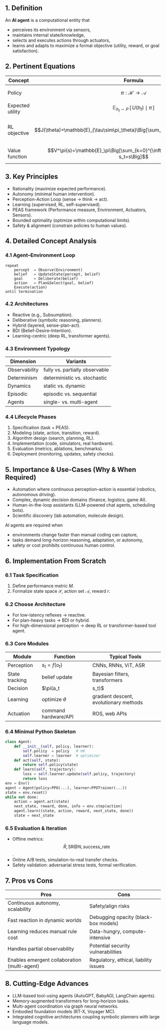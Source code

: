 ## 1. Definition  
An **AI agent** is a computational entity that  
- perceives its environment via sensors,  
- maintains internal state/knowledge,  
- selects and executes actions through actuators,  
- learns and adapts to maximize a formal objective (utility, reward, or goal satisfaction).  

## 2. Pertinent Equations  

| Concept | Formula | Description |
|---------|---------|-------------|
| Policy | $$\pi : \mathcal{H}\rightarrow \mathcal{A}$$ | Maps percept history $h_t\in\mathcal{H}$ to an action $a_t\in\mathcal{A}$. |
| Expected utility | $$\mathbb{E}_{h_t\sim P}\,[\,U(h_t)\mid\pi\,]$$ | Rational agent chooses $\pi^\*$ that maximizes expected utility $U$. |
| RL objective | $$J(\theta)=\mathbb{E}_{\tau\sim\pi_\theta}\Big[\sum_{t=0}^{T}\gamma^{t}r_t\Big]$$ | Parameterized policy $\pi_\theta$ optimized by gradient ascent: $$\nabla_\theta J(\theta)=\mathbb{E}_{\tau}\big[\nabla_\theta\log\pi_\theta(a_t|s_t)R_t\big]$$ |
| Value function | $$V^\pi(s)=\mathbb{E}_\pi\Big[\sum_{k=0}^{\infty}\gamma^{k}r_{t+k}\mid s_t=s\Big]$$ | Measures long-term desirability of state under $\pi$. |

## 3. Key Principles  
- Rationality (maximize expected performance).  
- Autonomy (minimal human intervention).  
- Perception-Action Loop (sense → think → act).  
- Learning (supervised, RL, self-supervised).  
- PEAS framework (Performance measure, Environment, Actuators, Sensors).  
- Bounded optimality (optimize within computational limits).  
- Safety & alignment (constrain policies to human values).  

## 4. Detailed Concept Analysis  

### 4.1 Agent–Environment Loop  
```text
repeat
    percept  ← Observe(Environment)
    belief   ← UpdateState(percept, belief)
    goal     ← Deliberate(belief)
    action   ← Plan&Select(goal, belief)
    Execute(action)
until termination
```

### 4.2 Architectures  
- Reactive (e.g., Subsumption).  
- Deliberative (symbolic reasoning, planners).  
- Hybrid (layered, sense-plan-act).  
- BDI (Belief–Desire–Intention).  
- Learning-centric (deep RL, transformer agents).  

### 4.3 Environment Typology  
| Dimension | Variants |
|-----------|----------|
| Observability | fully vs. partially observable |
| Determinism | deterministic vs. stochastic |
| Dynamics | static vs. dynamic |
| Episodic | episodic vs. sequential |
| Agents | single- vs. multi-agent |

### 4.4 Lifecycle Phases  
1. Specification (task + PEAS).  
2. Modeling (state, action, transition, reward).  
3. Algorithm design (search, planning, RL).  
4. Implementation (code, simulators, real hardware).  
5. Evaluation (metrics, ablations, benchmarks).  
6. Deployment (monitoring, updates, safety checks).  

## 5. Importance & Use-Cases (Why & When Required)  
- Automation where continuous perception–action is essential (robotics, autonomous driving).  
- Complex, dynamic decision domains (finance, logistics, game AI).  
- Human-in-the-loop assistants (LLM-powered chat agents, scheduling bots).  
- Scientific discovery (lab automation, molecule design).  

AI agents are required when  
- environments change faster than manual coding can capture,  
- tasks demand long-horizon reasoning, adaptation, or autonomy,  
- safety or cost prohibits continuous human control.  

## 6. Implementation From Scratch  

### 6.1 Task Specification  
1. Define performance metric $M$.  
2. Formalize state space $\mathcal{S}$, action set $\mathcal{A}$, reward $r$.  

### 6.2 Choose Architecture  
- For low-latency reflexes → reactive.  
- For plan-heavy tasks → BDI or hybrid.  
- For high-dimensional perception → deep RL or transformer-based tool agent.  

### 6.3 Core Modules  
| Module | Function | Typical Tools |
|--------|----------|---------------|
| Perception | $s_t = f(o_t)$ | CNNs, RNNs, ViT, ASR |
| State tracking | belief update | Bayesian filters, transformers |
| Decision | $\pi(a_t|s_t)$ | MCTS, A\*, PPO, SAC |
| Learning | optimize $\theta$ | gradient descent, evolutionary methods |
| Actuation | command hardware/API | ROS, web APIs |

### 6.4 Minimal Python Skeleton  
```python
class Agent:
    def __init__(self, policy, learner):
        self.policy  = policy   # πθ
        self.learner = learner  # optimizer
    def act(self, state):
        return self.policy(state)
    def learn(self, trajectory):
        loss = self.learner.update(self.policy, trajectory)
        return loss
env = Env()
agent = Agent(policy=PPO(...), learner=PPOTrainer(...))
state = env.reset()
while not done:
    action = agent.act(state)
    next_state, reward, done, info = env.step(action)
    agent.learn((state, action, reward, next_state, done))
    state = next_state
```

### 6.5 Evaluation & Iteration  
- Offline metrics: $$\bar{R}, \text{SR}@N, \text{success\_rate}$$.  
- Online A/B tests, simulation-to-real transfer checks.  
- Safety validation: adversarial stress tests, formal verification.  

## 7. Pros vs Cons  

| Pros | Cons |
|------|------|
| Continuous autonomy, scalability | Safety/align risks |
| Fast reaction in dynamic worlds | Debugging opacity (black-box models) |
| Learning reduces manual rule cost | Data-hungry, compute-intensive |
| Handles partial observability | Potential security vulnerabilities |
| Enables emergent collaboration (multi-agent) | Regulatory, ethical, liability issues |

## 8. Cutting-Edge Advances  
- LLM-based tool-using agents (AutoGPT, BabyAGI, LangChain agents).  
- Memory-augmented transformers for long-horizon tasks.  
- Multi-agent coordination via graph neural networks.  
- Embodied foundation models (RT-X, Voyager MC).  
- Integrated cognitive architectures coupling symbolic planners with large language models.